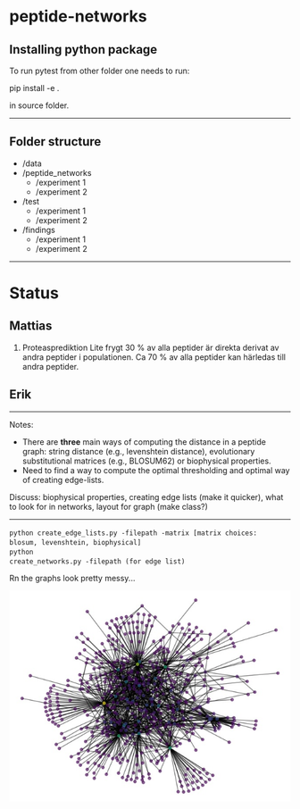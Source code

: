 # peptide-networks

## Installing python package

To run pytest from other folder one needs to run:

pip install -e .

in source folder.

---

## Folder structure

- /data
- /peptide_networks
  - /experiment 1
  - /experiment 2
- /test
  - /experiment 1
  - /experiment 2
- /findings
  - /experiment 1
  - /experiment 2

---

# Status

## Mattias

1. Proteasprediktion
   Lite frygt 30 % av alla peptider är direkta derivat av andra peptider i populationen.
   Ca 70 % av alla peptider kan härledas till andra peptider.

## Erik

---

Notes:

- There are **three** main ways of computing the distance in a peptide graph: string distance (e.g., levenshtein distance), evolutionary substitutional matrices (e.g., BLOSUM62) or biophysical properties.
- Need to find a way to compute the optimal thresholding and optimal way of creating edge-lists.

Discuss: biophysical properties, creating edge lists (make it quicker), what to look for in networks, layout for graph (make class?)

---

<code>python create_edge_lists.py -filepath -matrix [matrix choices: blosum, levenshtein, biophysical]</code>
<br>
<code>python create_networks.py -filepath (for edge list)</code>

Rn the graphs look pretty messy...

![example graph](/findings/peptide_graphs/network_blosum_34.jpg)
